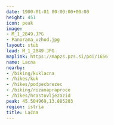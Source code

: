 ```yaml
---
date: 1900-01-01 00:00:00+00:00
height: 451
icon: peak
image:
- M_1_2849.JPG
- Panorama_vzhod.jpg
layout: stub
lead: M_1_2849.JPG
maplink: https://mapzs.pzs.si/poi/1656
name: Lacna
nearby:
- /biking/kuklacna
- /hikes/kuk
- /hikes/podpecbrezec
- /biking/rizanapraproce
- /hikes/hrastovljezazid
peak: 45.504969,13.885283
region: istria
title: Lačna
---
```

